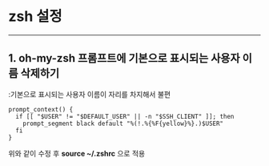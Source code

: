 # zsh 설정
***
## 1. oh-my-zsh 프롬프트에 기본으로 표시되는 사용자 이름 삭제하기
:기본으로 표시되는 사용자 이름이 자리를 차지해서 불편
```
prompt_context() {
  if [[ "$USER" != "$DEFAULT_USER" || -n "$SSH_CLIENT" ]]; then
    prompt_segment black default "%(!.%{%F{yellow}%}.)$USER"
  fi
}
```
위와 같이 수정 후 __source ~/.zshrc__ 으로 적용